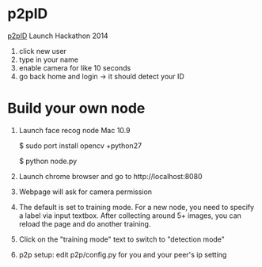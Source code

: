 p2pID
===
[p2pID](http://p2pid.co)
Launch Hackathon 2014
1. click new user
2. type in your name
3. enable camera for like 10 seconds
4. go back home and login -> it should detect your ID


Build your own node
===
1. Launch face recog node
      Mac 10.9
      
      $ sudo port install opencv +python27
      
      $ python node.py

2. Launch chrome browser and go to http://localhost:8080
3. Webpage will ask for camera permission
4. The default is set to training mode. For a new node, you need to specify a label via input textbox. After collecting around 5+ images, you can reload the page and do another training.
5. Click on the "training mode" text to switch to "detection mode"
6. p2p setup: edit p2p/config.py for you and your peer's ip setting
